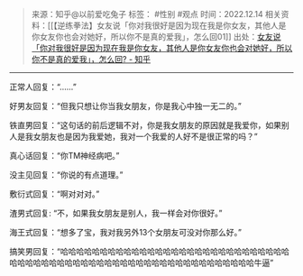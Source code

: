 > 来源：知乎@以前爱吃兔子
> 标签： #性别 #观点
> 时间：2022.12.14
> 相关资料：[[【逆练拳法】女友说「你对我很好是因为现在我是你女友，其他人是你女友你也会对她好，所以你不是真的爱我」，怎么回01]]
> 出处：[女友说「你对我很好是因为现在我是你女友，其他人是你女友你也会对她好，所以你不是真的爱我」，怎么回? - 知乎](https://www.zhihu.com/question/495734671/answer/2800366555?utm_campaign=&utm_medium=social&utm_oi=636468377439440896&utm_psn=1601758373728452608&utm_source=pro.mandu.enjoyreading)
***

正常人回复：“……”

好男友回复：“但我只想让你当我女朋友，你是我心中独一无二的。”

铁直男回复：“这句话的前后逻辑不对，你是我女朋友的原因就是我爱你，如果别人是我女朋友也是因为我爱她，我对一个我爱的人好不是很正常的吗？”

真心话回复：“你TM神经病吧。”

没主见回复：“你说的有点道理。”

敷衍式回复：“啊对对对。”

渣男式回复: “不，如果我女朋友是别人，我一样会对你很好。”

海王式回复：“想多了宝，我对我另外13个女朋友可没对你那么好。”

搞笑男回复：“哈哈哈哈哈哈哈哈哈哈哈哈哈哈哈哈哈哈哈哈哈哈哈哈哈哈哈哈哈哈哈哈哈哈哈哈哈哈哈哈哈哈哈哈哈哈哈哈哈哈哈哈哈哈哈哈哈哈哈哈牛逼”